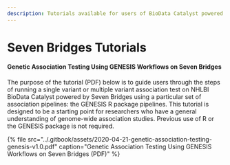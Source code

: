```yaml
---
description: Tutorials available for users of BioData Catalyst powered by Seven Bridges
---
```


# Seven Bridges Tutorials

#### Genetic Association Testing Using GENESIS Workflows on Seven Bridges

The purpose of the tutorial \(PDF\) below is to guide users through the steps of running a single variant or multiple variant association test on NHLBI BioData Catalyst powered by Seven Bridges using a particular set of association pipelines: the GENESIS R package pipelines. This tutorial is designed to be a starting point for researchers who have a general understanding of genome-wide association studies. Previous use of R or the GENESIS package is not required.

{% file src="../.gitbook/assets/2020-04-21-genetic-association-testing-genesis-v1.0.pdf" caption="Genetic Association Testing Using GENESIS Workflows on Seven Bridges \(PDF\)" %}

